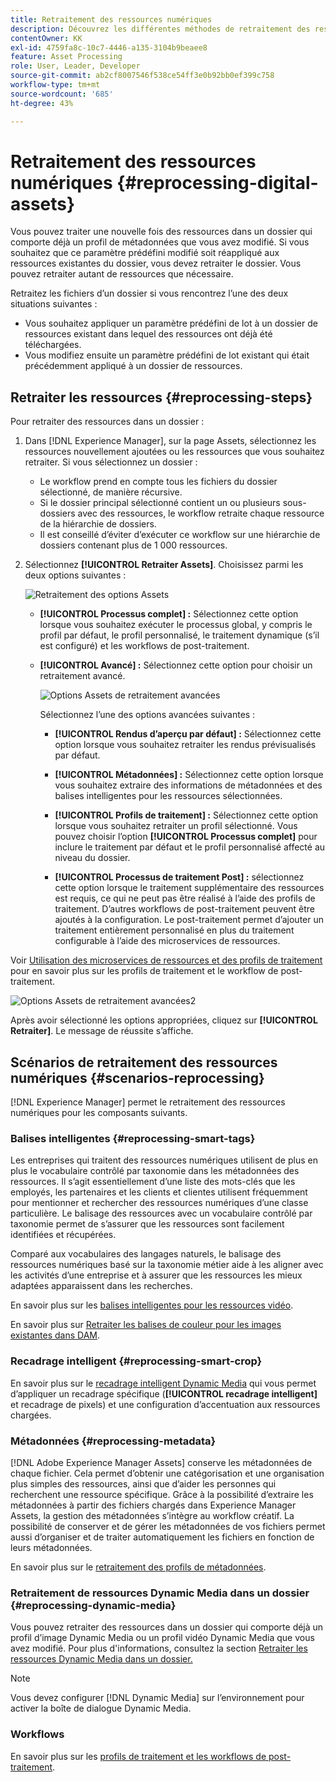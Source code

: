 ```yaml
---
title: Retraitement des ressources numériques
description: Découvrez les différentes méthodes de retraitement des ressources numériques
contentOwner: KK
exl-id: 4759fa8c-10c7-4446-a135-3104b9beaee8
feature: Asset Processing
role: User, Leader, Developer
source-git-commit: ab2cf8007546f538ce54ff3e0b92bb0ef399c758
workflow-type: tm+mt
source-wordcount: '685'
ht-degree: 43%

---
```


# Retraitement des ressources numériques {#reprocessing-digital-assets}

Vous pouvez traiter une nouvelle fois des ressources dans un dossier qui comporte déjà un profil de métadonnées que vous avez modifié. Si vous souhaitez que ce paramètre prédéfini modifié soit réappliqué aux ressources existantes du dossier, vous devez retraiter le dossier. Vous pouvez retraiter autant de ressources que nécessaire.

Retraitez les fichiers d’un dossier si vous rencontrez l’une des deux situations suivantes :

* Vous souhaitez appliquer un paramètre prédéfini de lot à un dossier de ressources existant dans lequel des ressources ont déjà été téléchargées.
* Vous modifiez ensuite un paramètre prédéfini de lot existant qui était précédemment appliqué à un dossier de ressources.

## Retraiter les ressources {#reprocessing-steps}

Pour retraiter des ressources dans un dossier :

1. Dans [!DNL Experience Manager], sur la page Assets, sélectionnez les ressources nouvellement ajoutées ou les ressources que vous souhaitez retraiter.
Si vous sélectionnez un dossier :

   * Le workflow prend en compte tous les fichiers du dossier sélectionné, de manière récursive.
   * Si le dossier principal sélectionné contient un ou plusieurs sous-dossiers avec des ressources, le workflow retraite chaque ressource de la hiérarchie de dossiers.
   * Il est conseillé d’éviter d’exécuter ce workflow sur une hiérarchie de dossiers contenant plus de 1 000 ressources.

1. Sélectionnez **[!UICONTROL Retraiter Assets]**. Choisissez parmi les deux options suivantes :

   ![Retraitement des options Assets](assets/reprocessing-assets-options.png)

   * **[!UICONTROL Processus complet] :** Sélectionnez cette option lorsque vous souhaitez exécuter le processus global, y compris le profil par défaut, le profil personnalisé, le traitement dynamique (s’il est configuré) et les workflows de post-traitement.
   * **[!UICONTROL Avancé] :** Sélectionnez cette option pour choisir un retraitement avancé.

     ![Options Assets de retraitement avancées](assets/reprocessing-assets-options-advanced.png)

     Sélectionnez l’une des options avancées suivantes :

      * **[!UICONTROL Rendus d’aperçu par défaut] :** Sélectionnez cette option lorsque vous souhaitez retraiter les rendus prévisualisés par défaut.

      * **[!UICONTROL Métadonnées] :** Sélectionnez cette option lorsque vous souhaitez extraire des informations de métadonnées et des balises intelligentes pour les ressources sélectionnées.

      * **[!UICONTROL Profils de traitement] :** Sélectionnez cette option lorsque vous souhaitez retraiter un profil sélectionné. Vous pouvez choisir l’option **[!UICONTROL Processus complet]** pour inclure le traitement par défaut et le profil personnalisé affecté au niveau du dossier.
        <!--When assets are uploaded to a folder, [!DNL Experience Manager] checks the containing folder's properties for a processing profile. If none is applied, a parent folder in the hierarchy is checked for a processing profile to apply.-->

      * **[!UICONTROL Processus de traitement Post] :** sélectionnez cette option lorsque le traitement supplémentaire des ressources est requis, ce qui ne peut pas être réalisé à l’aide des profils de traitement. D’autres workflows de post-traitement peuvent être ajoutés à la configuration. Le post-traitement permet d’ajouter un traitement entièrement personnalisé en plus du traitement configurable à l’aide des microservices de ressources.

Voir [Utilisation des microservices de ressources et des profils de traitement](https://experienceleague.adobe.com/docs/experience-manager-cloud-service/content/assets/manage/asset-microservices-configure-and-use.html?lang=fr) pour en savoir plus sur les profils de traitement et le workflow de post-traitement.

![Options Assets de retraitement avancées2](assets/reprocessing-assets-options-advanced-2.png)

Après avoir sélectionné les options appropriées, cliquez sur **[!UICONTROL Retraiter]**. Le message de réussite s’affiche.

## Scénarios de retraitement des ressources numériques {#scenarios-reprocessing}

[!DNL Experience Manager] permet le retraitement des ressources numériques pour les composants suivants.

### Balises intelligentes {#reprocessing-smart-tags}

Les entreprises qui traitent des ressources numériques utilisent de plus en plus le vocabulaire contrôlé par taxonomie dans les métadonnées des ressources. Il s’agit essentiellement d’une liste des mots-clés que les employés, les partenaires et les clients et clientes utilisent fréquemment pour mentionner et rechercher des ressources numériques d’une classe particulière. Le balisage des ressources avec un vocabulaire contrôlé par taxonomie permet de s’assurer que les ressources sont facilement identifiées et récupérées.

Comparé aux vocabulaires des langages naturels, le balisage des ressources numériques basé sur la taxonomie métier aide à les aligner avec les activités d’une entreprise et à assurer que les ressources les mieux adaptées apparaissent dans les recherches.

En savoir plus sur les [balises intelligentes pour les ressources vidéo](https://experienceleague.adobe.com/docs/experience-manager-cloud-service/content/assets/manage/smart-tags-video-assets.html?lang=en).

En savoir plus sur [Retraiter les balises de couleur pour les images existantes dans DAM](https://experienceleague.adobe.com/docs/experience-manager-cloud-service/content/assets/manage/color-tag-images.html?lang=en#color-tags-existing-images).

### Recadrage intelligent {#reprocessing-smart-crop}

En savoir plus sur le [recadrage intelligent Dynamic Media](https://experienceleague.adobe.com/docs/experience-manager-cloud-service/content/assets/dynamicmedia/image-profiles.html?lang=en) qui vous permet d’appliquer un recadrage spécifique (**[!UICONTROL recadrage intelligent]** et recadrage de pixels) et une configuration d’accentuation aux ressources chargées.

### Métadonnées {#reprocessing-metadata}

[!DNL Adobe Experience Manager Assets] conserve les métadonnées de chaque fichier. Cela permet d’obtenir une catégorisation et une organisation plus simples des ressources, ainsi que d’aider les personnes qui recherchent une ressource spécifique. Grâce à la possibilité d’extraire les métadonnées à partir des fichiers chargés dans Experience Manager Assets, la gestion des métadonnées s’intègre au workflow créatif. La possibilité de conserver et de gérer les métadonnées de vos fichiers permet aussi d’organiser et de traiter automatiquement les fichiers en fonction de leurs métadonnées.

En savoir plus sur le [retraitement des profils de métadonnées](https://experienceleague.adobe.com/docs/experience-manager-cloud-service/content/assets/manage/metadata-profiles.html?lang=fr).

### Retraitement de ressources Dynamic Media dans un dossier {#reprocessing-dynamic-media}

Vous pouvez retraiter des ressources dans un dossier qui comporte déjà un profil d’image Dynamic Media ou un profil vidéo Dynamic Media que vous avez modifié. Pour plus d&#39;informations, consultez la section [Retraiter les ressources Dynamic Media dans un dossier.](https://experienceleague.adobe.com/docs/experience-manager-cloud-service/content/assets/admin/about-image-video-profiles.html?lang=en)

>[!NOTE]
>
>Vous devez configurer [!DNL Dynamic Media] sur l’environnement pour activer la boîte de dialogue Dynamic Media.
>

### Workflows

En savoir plus sur les [profils de traitement et les workflows de post-traitement](https://experienceleague.adobe.com/docs/experience-manager-cloud-service/content/assets/manage/asset-microservices-configure-and-use.html?lang=fr).
